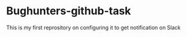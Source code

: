 # Bughunters-github-task
This is my first reprository on configuring it to get notification on Slack

